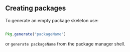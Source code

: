 ## Creating packages 

To generate an empty package skeleton use:

````julia

Pkg.generate("packageName")
````




or `generate packageName` from the package manager shell.
